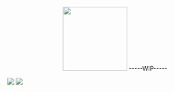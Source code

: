 <p align=center float=left>
    <img src=https://image.j4c0b3y.net/J4C0B3Y.png style=width:150px;height:150px>
    -----WIP-----
</p>

<img src="https://cr-ss-service.azurewebsites.net/api/ScreenShot?widget=summary&username=J4C0B3Y&badges=3&layout=horizontal&show-avatar=true&branding=false&width=247&style=--header-bg-color:%23161c24;--border-radius:3px;--header-text-color:%23ffffff;--avatar-size:60px;--rank-font-size:0.55em;--badge-rank-font-size:0.65em;--badge-technology-font-size:0.80em;--badge-location-font-size:0.55em;--badge-rank-font-weight:500;--badge-technology-font-weight:550;--badge-icon-size:26px;--bg-color:%230d1117;--badge-bg-color:%232f3540;--badge-text-color:%23fff">

<img src="https://github-readme-stats.vercel.app/api?username=J4C0B3Y&show_icons=true&hide_border=true&title_color=c792ea&icon_color=89dcfe&count_private=true&bg_color=0d1117&text_color=d9d9d9">
